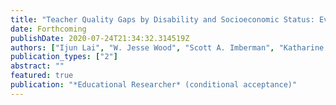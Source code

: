 ```yaml
---
title: "Teacher Quality Gaps by Disability and Socioeconomic Status: Evidence from Los Angeles"
date: Forthcoming
publishDate: 2020-07-24T21:34:32.314519Z
authors: ["Ijun Lai", "W. Jesse Wood", "Scott A. Imberman", "Katharine O. Strunk", "Nathan D. Jones"]
publication_types: ["2"]
abstract: ""
featured: true
publication: "*Educational Researcher* (conditional acceptance)"
---
```


